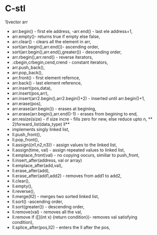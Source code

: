 # C-stl
1)vector<int> arr
  - arr.begin() - first ele address,
  -arr.end() - last ele address+1,
  - arr.empty()- returns true if empty else false,
  - arr.clear() - clears all the element in arr,
  - sort(arr.begin(),arr.end())- ascending order,
  - sort(arr.begin(),arr.end(),greater<int>()) - descending order,
  - arr.rbegin(),arr.rend() - reverse iterators,
  - .cbegin,crbegin,cend,crend - constant iterators,
  - arr.push_back(),
  - arr.pop_back(),
  - arr.front() - first element refernce,
  - arr.back() - last element reference,
  - arr.insert(pos,data),
  - arr.insert(pos,arr),
  - arr.insert(arr2.begin(),arr2.begin()+2) - inserted until arr.begin()+1,
  - arr.erase(pos),
  - arr.erase(arr.begin()) - erases at begining,
  - arr.erase(arr.begin(),arr.end()-1) - erases from begining to end,
  - arr.resize(size) - if size incre - fills zero for new, else reduce upto n,
** 2)forward_list(data_type) ll**
  - implements singly linked list,
  - ll.push_front(),
  - ll.pop_front(),
  - ll.assign({n1,n2,n3}) - assign values to the linked list,
  - ll.assign(time, val) - assign repeated values to linked list,
  - ll.emplace_front(val) - no copying oocurs, similiar to push_front,
  - ll.insert_after(address, val or array)
  - ll.emplace_after(add,val),
  - ll.erase_after(add),
  - ll.erase_after(add1,add2) - removes from add1 to add2,
  - ll.clear(),
  - ll.empty(),
  - ll.reverse(),
  - ll.merge(ll2) - merges two sorted linked list,
  - ll.sort() -ascending order,
  - ll.sort(greater<int>()) - descending order,
  - ll.remove(val) - removes all the val,
  - ll.remove if ([](int x) {return condition})- removes val satisfying condition),
  - ll.splice_after(pos,ll2) - enters the ll after the pos,
  
